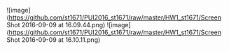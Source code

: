 ![image](https://github.com/st1671/PUI2016_st1671/raw/master/HW1_st1671/Screen Shot 2016-09-09 at 16.09.44.png)
![image](https://github.com/st1671/PUI2016_st1671/raw/master/HW1_st1671/Screen Shot 2016-09-09 at 16.10.11.png)
